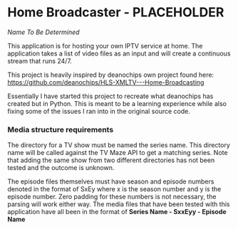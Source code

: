 # Home Broadcaster - PLACEHOLDER
*Name To Be Determined*

This application is for hosting your own IPTV service at home. The application takes a list of
video files as an input and will create a continuous stream that runs 24/7.

This project is heavily inspired by deanochips own project found here: https://github.com/deanochips/HLS-XMLTV---Home-Broadcasting

Essentially I have started this project to recreate what deanochips has created but in Python. This
is meant to be a learning experience while also fixing some of the issues I ran into in the original
source code.

### Media structure requirements
The directory for a TV show must be named the series name. This directory name will be called against the TV Maze API to get a matching series. Note that adding the same show from two different directories has not been tested and the outcome is unknown.

The episode files themselves must have season and episode numbers denoted in the format of SxEy where x is the season number and y is the episode number. Zero padding for these numbers is not necessary, the parsing will work either way. The media files that have been tested with this application have all been in the format of **Series Name - SxxEyy - Episode Name**
